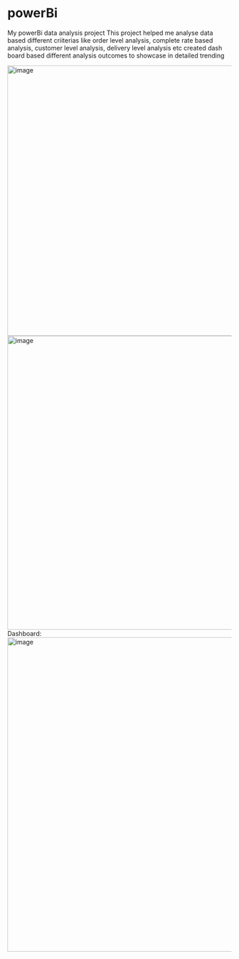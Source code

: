# powerBi
My powerBi data analysis project
This project helped me analyse data based different criiterias like order level analysis, complete rate based analysis, customer level analysis, delivery level analysis etc
created dash board based different analysis outcomes to showcase in detailed trending 

<img width="1867" height="608" alt="image" src="https://github.com/user-attachments/assets/5f37646f-a63a-4ce5-9bb8-e165d6463df3" />

<img width="1509" height="661" alt="image" src="https://github.com/user-attachments/assets/ac821433-ca89-4b61-adc0-c9f527f16a05" />
Dashboard:
<img width="1807" height="707" alt="image" src="https://github.com/user-attachments/assets/000a47c6-ba0d-4a82-900b-f6f49114521b" />

